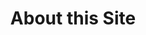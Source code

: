 ---
title: "About this Site"
coverImage: /images/about-cover.jpg
showDate: false
showTags: false
showPagination: false
showSocial: false
comments: false
---